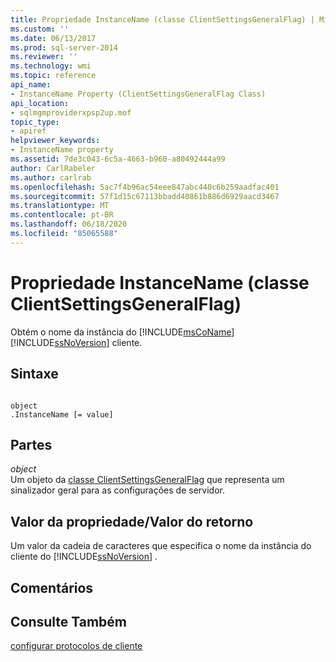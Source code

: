 ```yaml
---
title: Propriedade InstanceName (classe ClientSettingsGeneralFlag) | Microsoft Docs
ms.custom: ''
ms.date: 06/13/2017
ms.prod: sql-server-2014
ms.reviewer: ''
ms.technology: wmi
ms.topic: reference
api_name:
- InstanceName Property (ClientSettingsGeneralFlag Class)
api_location:
- sqlmgmproviderxpsp2up.mof
topic_type:
- apiref
helpviewer_keywords:
- InstanceName property
ms.assetid: 7de3c043-6c5a-4663-b960-a80492444a99
author: CarlRabeler
ms.author: carlrab
ms.openlocfilehash: 5ac7f4b96ac54eee847abc440c6b259aadfac401
ms.sourcegitcommit: 57f1d15c67113bbadd40861b886d6929aacd3467
ms.translationtype: MT
ms.contentlocale: pt-BR
ms.lasthandoff: 06/18/2020
ms.locfileid: "85065588"
---
```

# <a name="instancename-property-clientsettingsgeneralflag-class"></a>Propriedade InstanceName (classe ClientSettingsGeneralFlag)
  Obtém o nome da instância do [!INCLUDE[msCoName](../../../includes/msconame-md.md)] [!INCLUDE[ssNoVersion](../../../includes/ssnoversion-md.md)] cliente.  
  
## <a name="syntax"></a>Sintaxe  
  
```  
  
object  
.InstanceName [= value]  
```  
  
## <a name="parts"></a>Partes  
 *object*  
 Um objeto da [classe ClientSettingsGeneralFlag](clientsettingsgeneralflag-class.md) que representa um sinalizador geral para as configurações de servidor.  
  
## <a name="property-valuereturn-value"></a>Valor da propriedade/Valor do retorno  
 Um valor da cadeia de caracteres que especifica o nome da instância do cliente do [!INCLUDE[ssNoVersion](../../../includes/ssnoversion-md.md)] .  
  
## <a name="remarks"></a>Comentários  
  
## <a name="see-also"></a>Consulte Também  
 [configurar protocolos de cliente](https://technet.microsoft.com/library/ms181035.aspx)  
  
  
